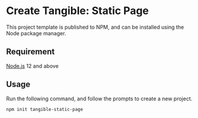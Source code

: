# Create Tangible: Static Page

This project template is published to NPM, and can be installed using the Node package manager.

## Requirement

[Node.js](https://nodejs.org/) 12 and above

## Usage

Run the following command, and follow the prompts to create a new project.

```sh
npm init tangible-static-page
```
